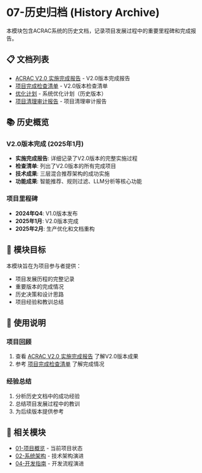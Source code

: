 # 07-历史归档 (History Archive)

本模块包含ACRAC系统的历史文档，记录项目发展过程中的重要里程碑和完成报告。

## 📋 文档列表

- [ACRAC V2.0 实施完成报告](ACRAC_V2_智能推荐系统实施完成报告.md) - V2.0版本完成报告
- [项目完成检查清单](ACRAC_V2_项目完成检查清单.md) - V2.0版本检查清单
- [优化计划](OPTIMIZATION_PLAN.md) - 系统优化计划（历史版本）
- [项目清理审计报告](PROJECT_CLEANUP_AUDIT_REPORT.md) - 项目清理审计报告

## 📚 历史概览

### V2.0版本完成 (2025年1月)
- **实施完成报告**: 详细记录了V2.0版本的完整实施过程
- **检查清单**: 列出了V2.0版本的所有完成项目
- **技术成果**: 三层混合推荐架构的成功实施
- **功能成果**: 智能推荐、规则过滤、LLM分析等核心功能

### 项目里程碑
- **2024年Q4**: V1.0版本发布
- **2025年1月**: V2.0版本完成
- **2025年2月**: 生产优化和文档重构

## 🎯 模块目标

本模块旨在为项目参与者提供：
- 项目发展历程的完整记录
- 重要版本的完成情况
- 历史决策和设计思路
- 项目经验和教训总结

## 📖 使用说明

### 项目回顾
1. 查看 [ACRAC V2.0 实施完成报告](ACRAC_V2_智能推荐系统实施完成报告.md) 了解V2.0版本成果
2. 参考 [项目完成检查清单](ACRAC_V2_项目完成检查清单.md) 了解完成情况

### 经验总结
1. 分析历史文档中的成功经验
2. 总结项目发展过程中的教训
3. 为后续版本提供参考

## 🔗 相关模块

- [01-项目概览](../01-project-overview/) - 当前项目状态
- [02-系统架构](../02-system-architecture/) - 技术架构演进
- [04-开发指南](../04-development-guides/) - 开发流程演进
